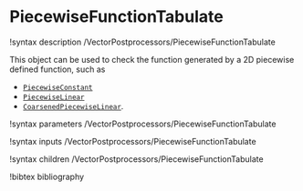 # PiecewiseFunctionTabulate

!syntax description /VectorPostprocessors/PiecewiseFunctionTabulate

This object can be used to check the function generated by a 2D piecewise
defined function, such as

- [`PiecewiseConstant`](/PiecewiseConstant.md)
- [`PiecewiseLinear`](/PiecewiseLinear.md)
- [`CoarsenedPiecewiseLinear`](/CoarsenedPiecewiseLinear.md).

!syntax parameters /VectorPostprocessors/PiecewiseFunctionTabulate

!syntax inputs /VectorPostprocessors/PiecewiseFunctionTabulate

!syntax children /VectorPostprocessors/PiecewiseFunctionTabulate

!bibtex bibliography
